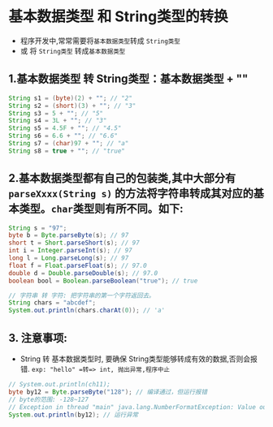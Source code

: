 # 基本数据类型 和 String类型的转换
- 程序开发中,常常需要将`基本数据类型`转成 `String类型`
- 或 将 `String类型` 转成`基本数据类型`





## 1.基本数据类型 转 String类型：基本数据类型 + ""
```java
String s1 = (byte)(2) + ""; // "2"
String s2 = (short)(3) + ""; // "3"
String s3 = 5 + ""; // "5"
String s4 = 3L + ""; // "3"
String s5 = 4.5F + ""; // "4.5"
String s6 = 6.6 + ""; // "6.6"
String s7 = (char)97 + ""; // "a"
String s8 = true + ""; // "true"
```


## 2.基本数据类型都有自己的包装类,其中大部分有 `parseXxxx(String s)` 的方法将字符串转成其对应的基本类型。`char`类型则有所不同。如下:
```java
String s = "97";
byte b = Byte.parseByte(s); // 97
short t = Short.parseShort(s); // 97
int i = Integer.parseInt(s); // 97
long l = Long.parseLong(s); // 97
float f = Float.parseFloat(s); // 97.0
double d = Double.parseDouble(s); // 97.0
boolean bool = Boolean.parseBoolean("true"); // true

// 字符串 转 字符: 把字符串的第一个字符返回去。
String chars = "abcdef";
System.out.println(chars.charAt(0)); // 'a'

```


## 3. 注意事项:
+ String 转 基本数据类型时, 要确保 String类型能够转成有效的数据,否则会报错. `exp: "hello" =转=> int, 抛出异常,程序中止`
```java
// System.out.println(ch11);
byte by12 = Byte.parseByte("128"); // 编译通过，但运行报错
// byte的范围: -128~127
// Exception in thread "main" java.lang.NumberFormatException: Value out of range. Value:"128" Radix:10。
System.out.println(by12); // 运行异常
```